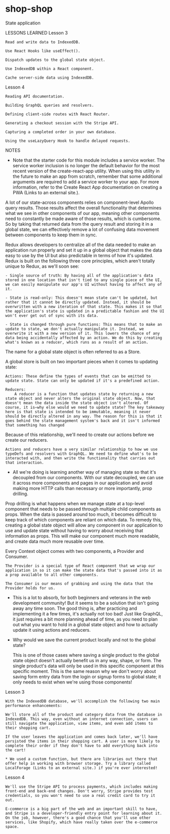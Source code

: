 # shop-shop
State application

LESSONS LEARNED
Lesson 3
    
    Read and write data to IndexedDB.

    Use React Hooks like useEffect().

    Dispatch updates to the global state object.

    Use IndexedDB within a React component.

    Cache server-side data using IndexedDB.

Lesson 4

    Reading API documentation.

    Building GraphQL queries and resolvers.

    Defining client-side routes with React Router.

    Generating a checkout session with the Stripe API.

    Capturing a completed order in your own database.

    Using the useLazyQuery Hook to handle delayed requests.

NOTES

* Note that the starter code for this module includes a service worker. The service worker inclusion is no longer the default behavior for the most recent version of the create-react-app utility. When using this utility in the future to make an app from scratch, remember that some additional arguments are required to add a service worker to your app. For more information, refer to the Create React App documentation on creating a PWA (Links to an external site.).

A lot of our state-across components relies on component-level Apollo query results. Those results affect the overall functionality that determines what we see in other components of our app, meaning other components need to constantly be made aware of those results, which is cumbersome. So by taking that returned data from the query result and storing it in a global state, we can effectively remove a lot of confusing data movement between components to keep them in sync.

Redux allows developers to centralize all of the data needed to make an application run properly and set it up in a global object that makes the data easy to use by the UI but also predictable in terms of how it's updated. Redux is built on the following three core principles, which aren't totally unique to Redux, as we'll soon see:

    - Single source of truth: By having all of the application's data stored in one location that isn't tied to any single piece of the UI, we can easily manipulate our app's UI without having to affect any of it.

    - State is read-only: This doesn't mean state can't be updated, but rather that it cannot be directly updated. Instead, it should be overwritten with a new iteration of that state. This makes it so that the application's state is updated in a predictable fashion and the UI won't ever get out of sync with its data.

    - State is changed through pure functions: This means that to make an update to state, we don't actually manipulate it. Instead, we overwrite it with a new version of it. This lowers the chance of any data being accidentally affected by an action. We do this by creating what's known as a reducer, which runs as a result of an action.

The name for a global state object is often referred to as a Store.

A global store is built on two important pieces when it comes to updating state:

    Actions: These define the types of events that can be emitted to update state. State can only be updated if it's a predefined action.

    Reducers: 
        A reducer is a function that updates state by returning a new state object and never alters the original state object. Now, that doesn't mean the data inside the state object isn't altered. Of course, it is—why else would we need to update state? The key takeaway here is that state is intended to be immutable, meaning it never should be directly altered in any way. The reason for this is that it goes behind the state management system's back and it isn't informed that something has changed

Because of this relationship, we'll need to create our actions before we create our reducers.

    Actions and reducers have a very similar relationship to how we use typeDefs and resolvers with GraphQL. We need to define what's to be interacted with, and then write the functionality that carries out that interaction.

* All we're doing is learning another way of managing state so that it's decoupled from our components. With our state decoupled, we can use it across more components and pages in our application and avoid making more HTTP calls than necessary or more importantly, prop drilling.

Prop drilling is what happens when we manage state at a top-level component that needs to be passed through multiple child components as props. When the data is passed around too much, it becomes difficult to keep track of which components are reliant on which data. To remedy this, creating a global state object will allow any component in our application to use and update state without having to worry about receiving that information as props. This will make our component much more readable, and create data much more reusable over time.

Every Context object comes with two components, a Provider and Consumer. 
    
    The Provider is a special type of React component that we wrap our application in so it can make the state data that's passed into it as a prop available to all other components. 
    
    The Consumer is our means of grabbing and using the data that the Provider holds for us.

* This is a lot to absorb, for both beginners and veterans in the web development community! But it seems to be a solution that isn't going away any time soon. The good thing is, after practicing and implementing it a few times, it's actually not too bad! Just like GraphQL, it just requires a bit more planning ahead of time, as you need to plan out what you want to hold in a global state object and how to actually update it using actions and reducers.

* Why would we save the current product locally and not to the global state?
    
    This is one of those cases where saving a single product to the global state object doesn't actually benefit us in any way, shape, or form. The single product's data will only be used in this specific component at this specific moment. This is the same reason why we don't worry about saving form entry data from the login or signup forms to global state; it only needs to exist when we're using those components!


Lesson 3

    With the IndexedDB database, we'll accomplish the following two main performance enhancements:

    We'll store all of the product and category data from the database in IndexedDB. This way, even without an internet connection, users can still navigate the application, view items, and even add items to their shopping cart.

    If the user leaves the application and comes back later, we'll have persisted the items in their shopping cart. A user is more likely to complete their order if they don't have to add everything back into the cart!

    * We used a custom function, but there are libraries out there that offer help in working with browser storage. Try a library called LocalForage (Links to an external site.) if you're ever interested!


Lesson 4

    We'll use the Stripe API to process payments, which includes making front-end and back-end changes. Don't worry, Stripe provides test credentials, so you won't need to use a real credit card to try it out.

    E-commerce is a big part of the web and an important skill to have, and Stripe is a developer-friendly entry point for learning about it. On the job, however, there's a good chance that you'll use other services, like Shopify, which have really taken over the e-commerce space.